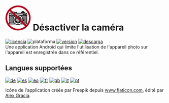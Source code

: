 <!-- Francés -->
# <img alt="app-icon" src="../img/app-icon.png" width="80" height="80"> Désactiver la caméra
<!-- Botones -->
[![licencia](https://img.shields.io/github/license/AlexGracia/Deshabilitar-camara?label=licence&logo=Open-Access&style=flat-square)](../../LICENSE.md)
![plataforma](https://img.shields.io/badge/plate--forme-android-%232b995c?logo=Android&style=flat-square)
[![version](https://img.shields.io/github/tag/AlexGracia/Deshabilitar-camara?label=version&logo=Skyliner&logoColor=9cf&style=flat-square)](https://github.com/AlexGracia/Deshabilitar-camara/releases/latest)
[![descarga](https://img.shields.io/badge/télécharger-Deshabilitar--camara.apk-%23cca414?logo=DocuSign&style=flat-square)](https://github.com/AlexGracia/Deshabilitar-camara/releases/latest/download/Deshabilitar-camara.apk)
<br>Une application Android qui limite l'utilisation de l'appareil photo sur l'appareil est enregistrée dans ce référentiel.

## Langues supportées
[<img title="Allemand" alt="de" src="https://github.githubassets.com/images/icons/emoji/unicode/1f1e9-1f1ea.png" width="20" height="20">](README-de.md) [<img title="Espagnol" alt="es" src="https://github.githubassets.com/images/icons/emoji/unicode/1f1ea-1f1f8.png" width="20" height="20">](../../README.md) [<img title="Espéranto" alt="eo" src="https://upload.wikimedia.org/wikipedia/commons/7/78/Nuvola_Esperantujo_flag.svg" width="17" height="17">](README-eo.md) [<img title="Francais" alt="fr" src="https://github.githubassets.com/images/icons/emoji/unicode/1f1eb-1f1f7.png" width="20" height="20">](README-fr.md) [<img title="Anglais" alt="gb" src="https://github.githubassets.com/images/icons/emoji/unicode/1f1ec-1f1e7.png" width="20" height="20">](README-gb.md) [<img title="Italien" alt="it" src="https://github.githubassets.com/images/icons/emoji/unicode/1f1ee-1f1f9.png" width="20" height="20">](README-it.md) [<img title="Portugais" alt="pt" src="https://github.githubassets.com/images/icons/emoji/unicode/1f1f5-1f1f9.png" width="20" height="20">](README-pt.md)

Icône de l'application créée par Freepik depuis www.flaticon.com, édité par [Alex Gracia](https://github.com/AlexGracia).
